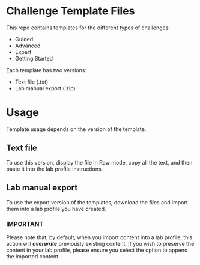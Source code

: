 # Challenge Template Files

This repo contains templates for the different types of challenges:

  - Guided
  - Advanced
  - Expert
  - Getting Started

Each template has two versions:

  - Text file (.txt)
  - Lab manual export (.zip)

# Usage

Template usage depends on the version of the template.

## Text file

To use this version, display the file in Raw mode, copy all the text, and then paste it into the lab profile instructions.

## Lab manual export
To use the export version of the templates, download the files and import them into a lab profile you have created. 

### IMPORTANT

Please note that, by default, when you import content into a lab profile, this action will ***overwrite*** previously existing content. If you wish to preserve the content in your lab profile, please ensure you select the option to append the imported content.
